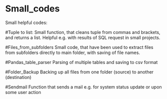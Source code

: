 # Small_codes
Small helpful codes:

#Tuple to list:
Small function, that cleans tuple from commas and brackets, and returns a list.
Helpful e.g. with results of SQL request in small projects.

#Files_from_subfolders
Small code, that have been used to extract files from subfolders directly to main folder, with saving of file names.

#Pandas_table_parser
Parsing of multiple tables and saving to csv format

#Folder_Backup
Backing up all files from one folder (source) to another (destination)

#Sendmail
Function that sends a mail e.g. for system status update or upon some user action


